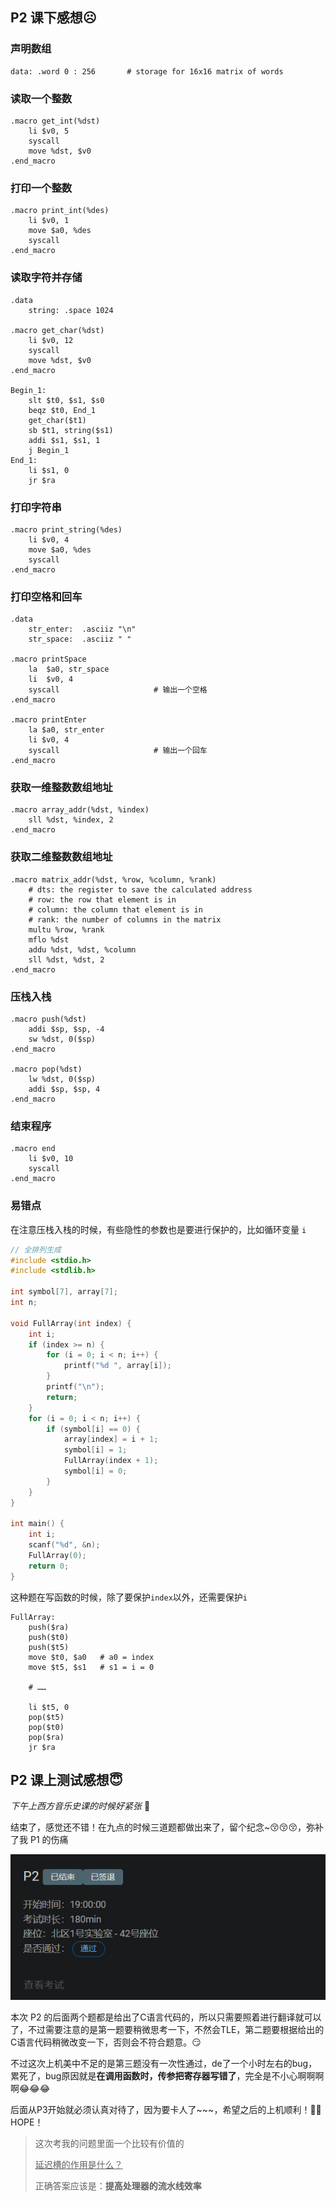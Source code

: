 ## P2 课下感想☹️

### 声明数组

```assembly
data: .word 0 : 256       # storage for 16x16 matrix of words
```

### 读取一个整数

```assembly
.macro get_int(%dst)
	li $v0, 5
	syscall
	move %dst, $v0
.end_macro
```

### 打印一个整数

```assembly
.macro print_int(%des)
	li $v0, 1
	move $a0, %des
	syscall
.end_macro
```

### 读取字符并存储

```assembly
.data
	string: .space 1024

.macro get_char(%dst)
	li $v0, 12
	syscall
	move %dst, $v0
.end_macro

Begin_1:
	slt $t0, $s1, $s0
	beqz $t0, End_1
	get_char($t1)
	sb $t1, string($s1)
	addi $s1, $s1, 1
	j Begin_1
End_1:
	li $s1, 0
	jr $ra
```

### 打印字符串

```assembly
.macro print_string(%des)
	li $v0, 4
	move $a0, %des
	syscall
.end_macro
```

### 打印空格和回车

```assembly
.data
	str_enter:  .asciiz "\n"
	str_space:  .asciiz " "
	
.macro printSpace
    la  $a0, str_space
    li  $v0, 4
    syscall                     # 输出一个空格
.end_macro

.macro printEnter
    la $a0, str_enter
    li $v0, 4
    syscall                     # 输出一个回车
.end_macro
```

### 获取一维整数数组地址

```assembly
.macro array_addr(%dst, %index)
	sll %dst, %index, 2
.end_macro
```

### 获取二维整数数组地址

```assembly
.macro matrix_addr(%dst, %row, %column, %rank)
    # dts: the register to save the calculated address
    # row: the row that element is in
    # column: the column that element is in
    # rank: the number of columns in the matrix
    multu %row, %rank
    mflo %dst
    addu %dst, %dst, %column
    sll %dst, %dst, 2
.end_macro
```

### 压栈入栈

```assembly
.macro push(%dst)
	addi $sp, $sp, -4
	sw %dst, 0($sp)
.end_macro
	
.macro pop(%dst)	
	lw %dst, 0($sp)
	addi $sp, $sp, 4
.end_macro
```

### 结束程序

```assembly
.macro end
	li $v0, 10
	syscall
.end_macro
```

### 易错点

在注意压栈入栈的时候，有些隐性的参数也是要进行保护的，比如循环变量 `i`

```c
// 全排列生成
#include <stdio.h>
#include <stdlib.h>

int symbol[7], array[7];
int n;

void FullArray(int index) {
    int i;
    if (index >= n) {
        for (i = 0; i < n; i++) {
            printf("%d ", array[i]);
        }
        printf("\n");
        return;
    }
    for (i = 0; i < n; i++) {
        if (symbol[i] == 0) {
            array[index] = i + 1;
            symbol[i] = 1;
            FullArray(index + 1);
            symbol[i] = 0;
        }
    }
}

int main() {
    int i;
    scanf("%d", &n);
    FullArray(0);
    return 0;
}
```

这种题在写函数的时候，除了要保护`index`以外，还需要保护`i`

```assembly
FullArray:
	push($ra)
	push($t0)
	push($t5)
	move $t0, $a0	# a0 = index
	move $t5, $s1	# s1 = i = 0
	
	# ……
	
	li $t5, 0
	pop($t5)
	pop($t0)
	pop($ra)
	jr $ra
```

## P2 课上测试感想😇

*下午上西方音乐史课的时候好紧张* 🤡

结束了，感觉还不错！在九点的时候三道题都做出来了，留个纪念~😚😚😚，弥补了我 P1 的伤痛

![](image/1.png)

本次 P2 的后面两个题都是给出了C语言代码的，所以只需要照着进行翻译就可以了，不过需要注意的是第一题要稍微思考一下，不然会TLE，第二题要根据给出的C语言代码稍微改变一下，否则会不符合题意。😏

不过这次上机美中不足的是第三题没有一次性通过，de了一个小时左右的bug，累死了，bug原因就是**在调用函数时，传参把寄存器写错了**，完全是不小心啊啊啊啊😂😂😂

后面从P3开始就必须认真对待了，因为要卡人了~~~，希望之后的上机顺利！🥰🥰 HOPE！

> 这次考我的问题里面一个比较有价值的
>
> <u>延迟槽的作用是什么？</u>
>
> 正确答案应该是：**提高处理器的流水线效率**
